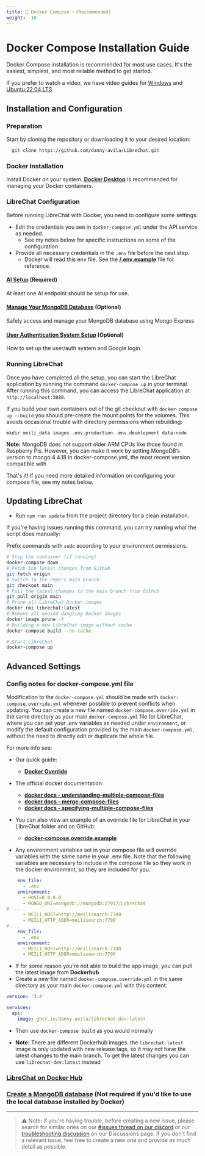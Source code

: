 ```yaml
---
title: 🐳 Docker Compose ✨(Recommended)
weight: -10
---
```


# Docker Compose Installation Guide

Docker Compose installation is recommended for most use cases. It's the easiest, simplest, and most reliable method to get started.

If you prefer to watch a video, we have video guides for [Windows](./windows_install.md#recommended) and [Ubuntu 22.04 LTS](./linux_install.md#recommended)

## Installation and Configuration

### Preparation
Start by cloning the repository or downloading it to your desired location:

```bash
  git clone https://github.com/danny-avila/LibreChat.git
```

### Docker Installation
Install Docker on your system. **[Docker Desktop](https://www.docker.com/products/docker-desktop/)** is recommended for managing your Docker containers.

### LibreChat Configuration
Before running LibreChat with Docker, you need to configure some settings:

- Edit the credentials you see in `docker-compose.yml` under the API service as needed.
   - See my notes below for specific instructions on some of the configuration
- Provide all necessary credentials in the `.env` file before the next step.
   - Docker will read this env file. See the **[/.env.example](https://github.com/danny-avila/LibreChat/blob/main/.env.example)** file for reference.

#### [AI Setup](../configuration/ai_setup.md) (Required)
At least one AI endpoint should be setup for use.

#### [Manage Your MongoDB Database](../../features/manage_your_database.md) (Optional)
Safely access and manage your MongoDB database using Mongo Express

#### [User Authentication System Setup](../configuration/user_auth_system.md) (Optional)
How to set up the user/auth system and Google login.

### Running LibreChat
Once you have completed all the setup, you can start the LibreChat application by running the command `docker-compose up` in your terminal. After running this command, you can access the LibreChat application at `http://localhost:3080`.

If you build your own containers out of the git checkout with `docker-compose up --build` you should pre-create the mount points for the volumes. This avoids occasional trouble with directory permissions when rebuilding:
```
mkdir meili_data images .env.production .env.development data-node
```

**Note:** MongoDB does not support older ARM CPUs like those found in Raspberry Pis. However, you can make it work by setting MongoDB’s version to mongo:4.4.18 in docker-compose.yml, the most recent version compatible with

That's it! If you need more detailed information on configuring your compose file, see my notes below.

## Updating LibreChat
- Run `npm run update` from the project directory for a clean installation.

If you're having issues running this command, you can try running what the script does manually:

Prefix commands with `sudo` according to your environment permissions.

```bash
# Stop the container (if running)
docker-compose down
# Fetch the latest changes from Github
git fetch origin
# Switch to the repo's main branch
git checkout main
# Pull the latest changes to the main branch from Github
git pull origin main
# Prune all LibreChat Docker images
docker rmi librechat:latest
# Remove all unused dangling Docker images
docker image prune -f
# Building a new LibreChat image without cache
docker-compose build --no-cache

# Start LibreChat
docker-compose up
```

## Advanced Settings

### Config notes for docker-compose.yml file

Modification to the `docker-compose.yml` should be made with `docker-compose.override.yml` whenever possible to prevent conflicts when updating. You can create a new file named `docker-compose.override.yml` in the same directory as your main `docker-compose.yml` file for LibreChat, where you can set your .env variables as needed under `environment`, or modify the default configuration provided by the main `docker-compose.yml`, without the need to directly edit or duplicate the whole file.

For more info see: 

- Our quick guide: 
    - **[Docker Override](../configuration/docker_override.md)**

- The official docker documentation: 
    - **[docker docs - understanding-multiple-compose-files](https://docs.docker.com/compose/multiple-compose-files/extends/#understanding-multiple-compose-files)**
    - **[docker docs - merge-compose-files](https://docs.docker.com/compose/multiple-compose-files/merge/#merge-compose-files)**
    - **[docker docs - specifying-multiple-compose-files](https://docs.docker.com/compose/reference/#specifying-multiple-compose-files)**

- You can also view an example of an override file for LibreChat in your LibreChat folder and on GitHub: 
    - **[docker-compose.override.example](https://github.com/danny-avila/LibreChat/blob/main/docker-compose.override.yaml.example)**

- Any environment variables set in your compose file will override variables with the same name in your .env file. Note that the following variables are necessary to include in the compose file so they work in the docker environment, so they are included for you.

```yaml
    env_file:
      - .env
    environment:
      - HOST=0.0.0.0
      - MONGO_URI=mongodb://mongodb:27017/LibreChat
# ...
      - MEILI_HOST=http://meilisearch:7700
      - MEILI_HTTP_ADDR=meilisearch:7700
# ...
    env_file:
      - .env
    environment:
      - MEILI_HOST=http://meilisearch:7700
      - MEILI_HTTP_ADDR=meilisearch:7700
```

- If for some reason you're not able to build the app image, you can pull the latest image from **Dockerhub**.
- Create a new file named `docker-compose.override.yml` in the same directory as your main `docker-compose.yml` with this content:

```yaml
version: '3.4'

services:
  api:
    image: ghcr.io/danny-avila/librechat-dev:latest
```

- Then use `docker-compose build` as you would normally

- **Note:** There are different Dockerhub images. the `librechat:latest` image is only updated with new release tags, so it may not have the latest changes to the main branch. To get the latest changes you can use `librechat-dev:latest` instead


### **[LibreChat on Docker Hub](https://hub.docker.com/r/chatgptclone/app/tags)**

### **[Create a MongoDB database](../configuration/mongodb.md)** (Not required if you'd like to use the local database installed by Docker)

---

>⚠️ Note: If you're having trouble, before creating a new issue, please search for similar ones on our [#issues thread on our discord](https://discord.gg/weqZFtD9C4) or our [troubleshooting discussion](https://github.com/danny-avila/LibreChat/discussions/categories/troubleshooting) on our Discussions page. If you don't find a relevant issue, feel free to create a new one and provide as much detail as possible.
